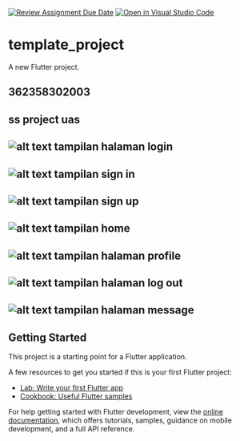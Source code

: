[![Review Assignment Due Date](https://classroom.github.com/assets/deadline-readme-button-22041afd0340ce965d47ae6ef1cefeee28c7c493a6346c4f15d667ab976d596c.svg)](https://classroom.github.com/a/6dbs_zXm)
[![Open in Visual Studio Code](https://classroom.github.com/assets/open-in-vscode-2e0aaae1b6195c2367325f4f02e2d04e9abb55f0b24a779b69b11b9e10269abc.svg)](https://classroom.github.com/online_ide?assignment_repo_id=17645998&assignment_repo_type=AssignmentRepo)
# template_project

A new Flutter project.

## 362358302003

## ss project uas 

## ![alt text](<Screenshot 2025-01-09 164517.png>) tampilan halaman login 
## ![alt text](<Screenshot 2025-01-09 164524.png>) tampilan sign in
## ![alt text](<Screenshot 2025-01-09 164541.png>) tampilan sign up
## ![alt text](<Screenshot 2025-01-09 164603.png>) tampilan home
## ![alt text](<Screenshot 2025-01-09 164628.png>) tampilan halaman profile
## ![alt text](<Screenshot 2025-01-09 164635.png>) tampilan halaman log out
## ![alt text](<Screenshot 2025-01-09 165146.png>) tampilan halaman message 

## Getting Started

This project is a starting point for a Flutter application.

A few resources to get you started if this is your first Flutter project:

- [Lab: Write your first Flutter app](https://docs.flutter.dev/get-started/codelab)
- [Cookbook: Useful Flutter samples](https://docs.flutter.dev/cookbook)

For help getting started with Flutter development, view the
[online documentation](https://docs.flutter.dev/), which offers tutorials,
samples, guidance on mobile development, and a full API reference.

